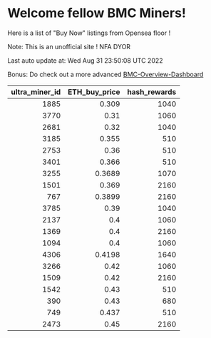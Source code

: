 # Welcome fellow BMC Miners!
Here is a list of "Buy Now" listings from Opensea floor !

Note: This is an unofficial site ! NFA DYOR

Last auto update at: Wed Aug 31 23:50:08 UTC 2022

Bonus: Do check out a more advanced [BMC-Overview-Dashboard](https://dune.com/defifunk/BMC-Overview-Dashboard)


|   ultra_miner_id |   ETH_buy_price |   hash_rewards |
|-----------------:|----------------:|---------------:|
|             1885 |          0.309  |           1040 |
|             3770 |          0.31   |           1060 |
|             2681 |          0.32   |           1040 |
|             3185 |          0.355  |            510 |
|             2753 |          0.36   |            510 |
|             3401 |          0.366  |            510 |
|             3255 |          0.3689 |           1070 |
|             1501 |          0.369  |           2160 |
|              767 |          0.3899 |           2160 |
|             3785 |          0.39   |           1040 |
|             2137 |          0.4    |           1060 |
|             1369 |          0.4    |           2160 |
|             1094 |          0.4    |           1060 |
|             4306 |          0.4198 |           1640 |
|             3266 |          0.42   |           1060 |
|             1509 |          0.42   |           2160 |
|             1542 |          0.43   |            510 |
|              390 |          0.43   |            680 |
|              749 |          0.437  |            510 |
|             2473 |          0.45   |           2160 |